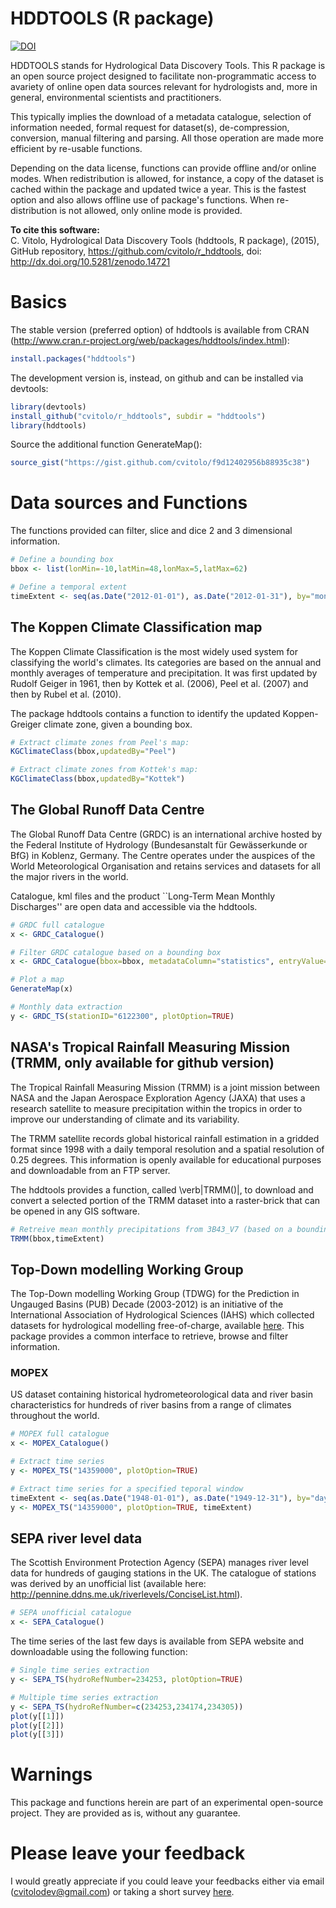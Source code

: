 HDDTOOLS (R package)
=============================================

[![DOI](https://zenodo.org/badge/doi/10.5281/zenodo.14721.svg)](http://dx.doi.org/10.5281/zenodo.14721)

HDDTOOLS stands for Hydrological Data Discovery Tools. This R package is an open source project designed to facilitate non-programmatic access to avariety of online open data sources relevant for hydrologists and, more in general, environmental scientists and practitioners. 

This typically implies the download of a metadata catalogue, selection of information needed, formal request for dataset(s), de-compression, conversion, manual filtering and parsing. All those operation are made more efficient by re-usable functions. 

Depending on the data license, functions can provide offline and/or online modes. When redistribution is allowed, for instance, a copy of the dataset is cached within the package and updated twice a year. This is the fastest option and also allows offline use of package's functions. When re-distribution is not allowed, only online mode is provided.

**To cite this software:**  
C. Vitolo, Hydrological Data Discovery Tools (hddtools, R package), (2015), GitHub repository, https://github.com/cvitolo/r_hddtools, doi: http://dx.doi.org/10.5281/zenodo.14721

# Basics
The stable version (preferred option) of hddtools is available from CRAN (http://www.cran.r-project.org/web/packages/hddtools/index.html):

```R
install.packages("hddtools")
```

The development version is, instead, on github and can be installed via devtools:

```R
library(devtools)
install_github("cvitolo/r_hddtools", subdir = "hddtools")
library(hddtools)
```

Source the additional function GenerateMap():
```R
source_gist("https://gist.github.com/cvitolo/f9d12402956b88935c38")
```

# Data sources and Functions

The functions provided can filter, slice and dice 2 and 3 dimensional information. 

```R
# Define a bounding box
bbox <- list(lonMin=-10,latMin=48,lonMax=5,latMax=62)

# Define a temporal extent
timeExtent <- seq(as.Date("2012-01-01"), as.Date("2012-01-31"), by="months")
```

## The Koppen Climate Classification map
The Koppen Climate Classification is the most widely used system for classifying the world's climates. Its categories are based on the annual and monthly averages of temperature and precipitation. It was first updated by Rudolf Geiger in 1961, then by Kottek et al. (2006), Peel et al. (2007) and then by Rubel et al. (2010). 

The package hddtools contains a function to identify the updated Koppen-Greiger climate zone, given a bounding box.

```R
# Extract climate zones from Peel's map:
KGClimateClass(bbox,updatedBy="Peel")

# Extract climate zones from Kottek's map:
KGClimateClass(bbox,updatedBy="Kottek")
```

## The Global Runoff Data Centre
The Global Runoff Data Centre (GRDC) is an international archive hosted by the Federal Institute of Hydrology (Bundesanstalt für Gewässerkunde or BfG) in Koblenz, Germany. The Centre operates under the auspices of the World Meteorological Organisation and retains services and datasets for all the major rivers in the world.

Catalogue, kml files and the product ``Long-Term Mean Monthly Discharges'' are open data and accessible via the hddtools.

```R
# GRDC full catalogue
x <- GRDC_Catalogue()

# Filter GRDC catalogue based on a bounding box
x <- GRDC_Catalogue(bbox=bbox, metadataColumn="statistics", entryValue=1)

# Plot a map
GenerateMap(x)

# Monthly data extraction
y <- GRDC_TS(stationID="6122300", plotOption=TRUE)
```

## NASA's Tropical Rainfall Measuring Mission (TRMM, only available for github version)
The Tropical Rainfall Measuring Mission (TRMM) is a joint mission between NASA and the Japan Aerospace Exploration Agency (JAXA) that uses a research satellite to measure precipitation within the tropics in order to improve our understanding of climate and its variability.

The TRMM satellite records global historical rainfall estimation in a gridded format since 1998 with a daily temporal resolution and a spatial resolution of 0.25 degrees. This information is openly available for educational purposes and downloadable from an FTP server.

The hddtools provides a function, called \verb|TRMM()|, to download and convert a selected portion of the TRMM dataset into a raster-brick that can be opened in any GIS software.

```R
# Retreive mean monthly precipitations from 3B43_V7 (based on a bounding box and time extent)
TRMM(bbox,timeExtent)
```

## Top-Down modelling Working Group 
The Top-Down modelling Working Group (TDWG) for the Prediction in Ungauged Basins (PUB) Decade (2003-2012) is an initiative of the International Association of Hydrological Sciences (IAHS) which collected datasets for hydrological modelling free-of-charge, available [here](http://tdwg.catchment.org/datasets.html). This package provides a common interface to retrieve, browse and filter information.

### MOPEX
US dataset containing historical hydrometeorological data and river basin characteristics for hundreds of river basins from a range of climates throughout the world. 

```R
# MOPEX full catalogue
x <- MOPEX_Catalogue()

# Extract time series 
y <- MOPEX_TS("14359000", plotOption=TRUE)

# Extract time series for a specified teporal window
timeExtent <- seq(as.Date("1948-01-01"), as.Date("1949-12-31"), by="days")
y <- MOPEX_TS("14359000", plotOption=TRUE, timeExtent)
```

## SEPA river level data
The Scottish Environment Protection Agency (SEPA) manages river level data for hundreds of gauging stations in the UK. The catalogue of stations was derived by an unofficial list (available here: http://pennine.ddns.me.uk/riverlevels/ConciseList.html). 

```R
# SEPA unofficial catalogue
x <- SEPA_Catalogue()
```

The time series of the last few days is available from SEPA website and downloadable using the following function:

```R
# Single time series extraction
y <- SEPA_TS(hydroRefNumber=234253, plotOption=TRUE)

# Multiple time series extraction
y <- SEPA_TS(hydroRefNumber=c(234253,234174,234305))
plot(y[[1]])
plot(y[[2]])
plot(y[[3]])
```

# Warnings
This package and functions herein are part of an experimental open-source project. They are provided as is, without any guarantee.

# Please leave your feedback
I would greatly appreciate if you could leave your feedbacks either via email (cvitolodev@gmail.com) or taking a short survey [here](https://www.surveymonkey.com/s/QQ568FT).
